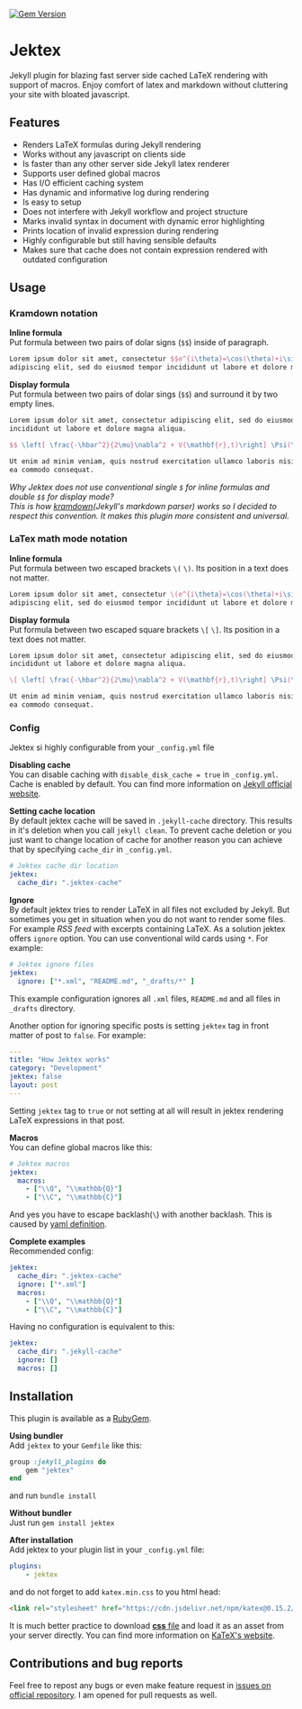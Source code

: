 [![Gem Version](https://badge.fury.io/rb/jektex.svg)](https://rubygems.org/gems/jektex)

# Jektex
Jekyll plugin for blazing fast server side cached LaTeX rendering with support of macros.
Enjoy comfort of latex and markdown without cluttering your site with bloated javascript.

## Features
- Renders LaTeX formulas during Jekyll rendering
- Works without any javascript on clients side
- Is faster than any other server side Jekyll latex renderer
- Supports user defined global macros
- Has I/O efficient caching system
- Has dynamic and informative log during rendering
- Is easy to setup
- Does not interfere with Jekyll workflow and project structure
- Marks invalid syntax in document with dynamic error highlighting
- Prints location of invalid expression during rendering
- Highly configurable but still having sensible defaults
- Makes sure that cache does not contain expression rendered with outdated configuration

## Usage

### Kramdown notation
**Inline formula**  
Put formula between two pairs of dolar signs (`$$`) inside of paragraph.
```latex
Lorem ipsum dolor sit amet, consectetur $$e^{i\theta}=\cos(\theta)+i\sin(\theta)$$
adipiscing elit, sed do eiusmod tempor incididunt ut labore et dolore magna aliqua.
```

**Display formula**  
Put formula between two pairs of dolar sings (`$$`) and surround it by two empty lines.
```latex
Lorem ipsum dolor sit amet, consectetur adipiscing elit, sed do eiusmod tempor
incididunt ut labore et dolore magna aliqua.

$$ \left[ \frac{-\hbar^2}{2\mu}\nabla^2 + V(\mathbf{r},t)\right] \Psi(\mathbf{r},t) $$

Ut enim ad minim veniam, quis nostrud exercitation ullamco laboris nisi ut aliquip ex
ea commodo consequat.
```

_Why Jektex does not use conventional single `$` for inline formulas and double `$$` for
display mode?  
This is how [kramdown](https://kramdown.gettalong.org/)(Jekyll's markdown parser) works 
so I decided to respect this convention. It makes this plugin more consistent and universal._


### LaTex math mode notation
**Inline formula**  
Put formula between two escaped brackets `\(` `\)`. Its position in a text does not matter.
```latex
Lorem ipsum dolor sit amet, consectetur \(e^{i\theta}=\cos(\theta)+i\sin(\theta)\)
adipiscing elit, sed do eiusmod tempor incididunt ut labore et dolore magna aliqua.
```

**Display formula**  
Put formula between two escaped square brackets `\[` `\]`. Its position in a text does 
not matter.
```latex
Lorem ipsum dolor sit amet, consectetur adipiscing elit, sed do eiusmod tempor
incididunt ut labore et dolore magna aliqua.

\[ \left[ \frac{-\hbar^2}{2\mu}\nabla^2 + V(\mathbf{r},t)\right] \Psi(\mathbf{r},t) \]

Ut enim ad minim veniam, quis nostrud exercitation ullamco laboris nisi ut aliquip ex
ea commodo consequat.
```

### Config
Jektex si highly configurable from your `_config.yml` file

**Disabling cache**  
You can disable caching with `disable_disk_cache = true` in `_config.yml`. Cache is
enabled by default. You can find more information on [Jekyll official website](https://jekyllrb.com/docs/configuration/options/).

**Setting cache location**  
By default jektex cache will be saved in `.jekyll-cache` directory. This results in it's
deletion when you call `jekyll clean`. To prevent cache deletion or you just want to
change location of cache for another reason you can achieve that by specifying
`cache_dir` in `_config.yml`.
```yaml
# Jektex cache dir location
jektex:
  cache_dir: ".jektex-cache"
```

**Ignore**  
By default jektex tries to render LaTeX in all files not excluded by Jekyll. But 
sometimes you get in situation when you do not want to render some files. For example
_RSS feed_ with excerpts containing LaTeX. As a solution jektex offers `ignore` option.
You can use conventional wild cards using `*`. For example:
```yaml
# Jektex ignore files
jektex:
  ignore: ["*.xml", "README.md", "_drafts/*" ]
```

This example configuration ignores all `.xml` files, `README.md` and all files 
in `_drafts` directory.

Another option for ignoring specific posts is setting `jektex` tag in front matter of
post to `false`. For example:
```yaml
---
title: "How Jektex works"
category: "Development"
jektex: false
layout: post
---
```

Setting `jektex` tag to `true` or not setting at all will result in jektex rendering LaTeX
expressions in that post.

**Macros**  
You can define global macros like this:
```yaml
# Jektex macros
jektex:
  macros:
    - ["\\Q", "\\mathbb{Q}"]
    - ["\\C", "\\mathbb{C}"]
```
And yes you have to escape backlash(`\`) with another backlash. This is caused by
[yaml definition](https://yaml.org/).

**Complete examples**  
Recommended config:
```yaml
jektex:
  cache_dir: ".jektex-cache"
  ignore: ["*.xml"]
  macros:
    - ["\\Q", "\\mathbb{Q}"]
    - ["\\C", "\\mathbb{C}"]
```
Having no configuration is equivalent to this:
```yaml
jektex:
  cache_dir: ".jekyll-cache"
  ignore: []
  macros: []
```

## Installation
This plugin is available as a [RubyGem](https://rubygems.org/gems/jektex).

**Using bundler**  
Add `jektex` to your `Gemfile` like this:
```ruby
group :jekyll_plugins do
    gem "jektex"
end
```

and run `bundle install`

**Without bundler**  
Just run `gem install jektex`

**After installation**  
Add jektex to your plugin list in your `_config.yml` file:
```yaml
plugins:
    - jektex
```

and do not forget to add `katex.min.css` to you html head:
```html
<link rel="stylesheet" href="https://cdn.jsdelivr.net/npm/katex@0.15.2/dist/katex.min.css" integrity="sha384-MlJdn/WNKDGXveldHDdyRP1R4CTHr3FeuDNfhsLPYrq2t0UBkUdK2jyTnXPEK1NQ" crossorigin="anonymous">
```
It is much better practice to download [**css** file](https://cdn.jsdelivr.net/npm/katex@0.15.2/dist/katex.min.css) and load it as an asset from your server directly.
You can find more information on [KaTeX's website](https://katex.org/docs/browser.html).

## Contributions and bug reports
Feel free to repost any bugs or even make feature request in [issues on official repository](https://github.com/yagarea/jektex/issues).
I am opened for pull requests as well.
